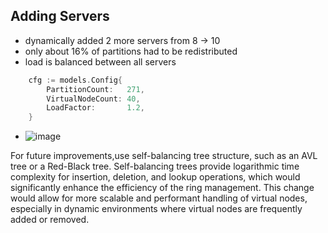 ## Adding Servers
- dynamically added 2 more servers from 8 -> 10
- only about 16% of partitions had to be redistributed
- load is balanced between all servers
```go
	cfg := models.Config{
		PartitionCount:   271,
		VirtualNodeCount: 40,
		LoadFactor:       1.2,
	}
```
- ![image](https://github.com/user-attachments/assets/d0e1ccfa-60a7-43b8-9da0-5f1c02f813fa)



For future improvements,use self-balancing tree structure, such as an AVL tree or a Red-Black tree. Self-balancing trees provide logarithmic time complexity for insertion, deletion, and lookup operations, which would significantly enhance the efficiency of the ring management. This change would allow for more scalable and performant handling of virtual nodes, especially in dynamic environments where virtual nodes are frequently added or removed.
